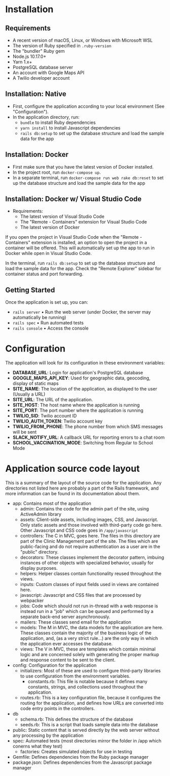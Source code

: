# Installation

## Requirements

* A recent version of macOS, Linux, or Windows with Microsoft WSL
* The version of Ruby specified in `.ruby-version`
* The "bundler" Ruby gem
* Node.js 10.17.0+
* Yarn 1.x+
* PostgreSQL database server
* An account with Google Maps API
* A Twilio developer account

## Installation: Native

* First, configure the application according to your local environment (See "Configuration"). 
* In the application directory, run:
  * `bundle` to install Ruby dependencies
  * `yarn install` to install Javascript dependencies
  * `rails db:setup` to set up the database structure and load the sample data for the app

## Installation: Docker

  * First make sure that you have the latest version of Docker installed.
  * In the project root, run `docker-compose up`.
  * In a separate terminal, run `docker-compose run web rake db:reset` to set up the database structure and load the sample data for the app

## Installation: Docker w/ Visual Studio Code

  * Requirements:
    * The latest version of Visual Studio Code
    * The "Remote - Containers" extension for Visual Studio Code
    * The latest version of Docker

If you open the project in Visual Studio Code when the "Remote - Containers" extension is installed, an option to open the project in a container will be offered. This will automatically set up the app to run in Docker while open in Visual Studio Code.

In the terminal, run `rails db:setup` to set up the database structure and load the sample data for the app. Check the "Remote Explorer" sidebar for container status and port forwarding.

## Getting Started

Once the application is set up, you can:

* `rails server` • Run the web server (under Docker, the server may automatically be running)
* `rails spec` • Run automated tests
* `rails console` • Access the console


# Configuration

The application will look for its configuration in these environment variables:

* **DATABASE_URL**: Login for application's PostgreSQL database
* **GOOGLE_MAPS_API_KEY**: Used for geographic data, geocoding, display of static maps  
* **SITE_NAME**: The location of the application, as displayed to the user (Usually a URL)
* **SITE_URL**: The URL of the application.
* **SITE_HOST**: The host name where the application is running
* **SITE_PORT**: The port number where the application is running
* **TWILIO_SID**: Twilio account ID
* **TWILIO_AUTH_TOKEN**: Twilio account key
* **TWILIO_FROM_PHONE**: The phone number from which SMS messages will be sent
* **SLACK_NOTIFY_URL**: A callback URL for reporting errors to a chat room
* **SCHOOL_VACCINATION_MODE**: Switching from Regular to School Mode

# Application source code layout

This is a summary of the layout of the source code for the application. Any directories not listed here are probably a part of the Rails framework, and more information can be found in its documentation about them.

* app: Contains most of the application
  * admin: Contains the code for the admin part of the site, using ActiveAdmin library
  * assets: Client-side assets, including images, CSS, and Javascript. Only static assets and those involved with third-party code go here. Other Javascript and CSS code goes in `/app/javascript`
  * controllers: The C in MVC, goes here. The files in this directory are part of the Clinic Management part of the site. The files which are public-facing and do not require authentication as a user are in the "public" directory.
  * decorators: These classes implement the decorator pattern, imbuing instances of other objects with specialized behavior, usually for display purposes.
  * helpers: Helper classes contain functionality reused throughout the views.
  * inputs: Custom classes of input fields used in views are contained here.
  * javascript: Javascript and CSS files that are processed by webpacker
  * jobs: Code which should not run in-thread with a web response is instead run in a "job" which can be queued and performed by a separate back-end server asynchronously.
  * mailers: These classes send email for the application
  * models: The M in MVC, the data models for the application are here. These classes contain the majority of the business logic of the application, and, (as a very strict rule...) are the only way in which the application ever accesses the database.
  * views: The V in MVC, these are templates which contain minimal logic and are concerned solely with generating the proper markup and response content to be sent to the client.
* config: Configuration for the application
  * initializers: Most of these are used to configure third-party libraries to use configuration from the environment variables.
    * constants.rb: This file is notable because it defines many constants, strings, and collections used throughout the application.
  * routes.rb: This is a key configuration file, because it configures the routing for the application, and defines how URLs are converted into code entry points in the controllers.
* db
  * schema.rb: This defines the structure of the database
  * seeds.rb: This is a script that loads sample data into the database
* public: Static content that is served directly by the web server without any processing by the application
* spec: Automated tests (most directories mirror the folder in /app which conerns what they test)
  * factories: Creates simulated objects for use in testing
* Gemfile: Defines dependencies from the Ruby package manager
* package.json: Defines dependencies from the Javascript package manager


